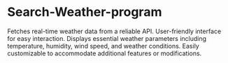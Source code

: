 # Search-Weather-program
Fetches real-time weather data from a reliable API. User-friendly interface for easy interaction. Displays essential weather parameters including temperature, humidity, wind speed, and weather conditions. Easily customizable to accommodate additional features or modifications.
